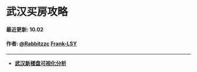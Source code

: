 # 武汉买房攻略
#### 最近更新: 10.02
#### 作者: [@Rabbitzzc](https://github.com/Rabbitzzc) [Frank-LSY](https://github.com/Frank-LSY)

***

- **[武汉新楼盘可视化分析]()**